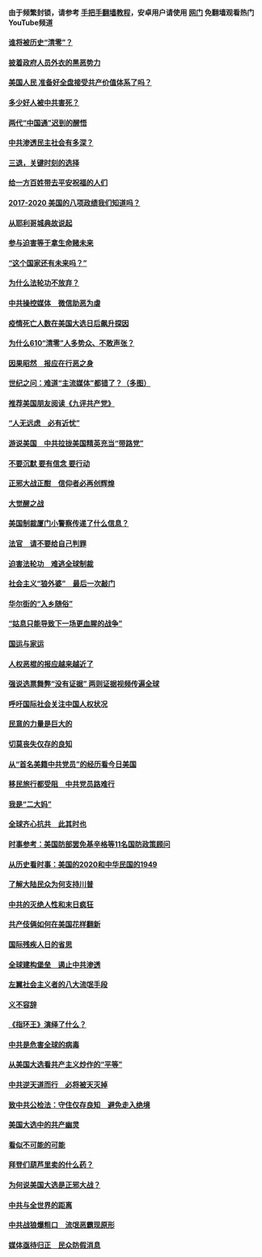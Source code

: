 #### 由于频繁封锁，请参考 [手把手翻墙教程](https://github.com/gfw-breaker/guides/wiki/)，安卓用户请使用 [网门](https://github.com/gfw-breaker/nogfw/blob/master/dl.md?t=02061600) 免翻墙观看热门YouTube频道 

#### [谁将被历史“清零”？](../pages/73/417485.md?t=02061600) 

#### [披着政府人员外衣的黑恶势力](../pages/73/417442.md?t=02061600) 

#### [美国人民 准备好全盘接受共产价值体系了吗？](../pages/73/417491.md?t=02061600) 

#### [多少好人被中共害死？](../pages/73/417144.md?t=02061600) 

#### [两代“中国通”迟到的醒悟](../pages/73/417064.md?t=02061600) 

#### [中共渗透民主社会有多深？](../pages/73/417063.md?t=02061600) 

#### [三退，关键时刻的选择](../pages/73/416969.md?t=02061600) 

#### [给一方百姓带去平安祝福的人们](../pages/73/416941.md?t=02061600) 

#### [2017-2020  美国的八项政绩我们知道吗？](../pages/73/416968.md?t=02061600) 

#### [从耶利哥城典故说起](../pages/73/416892.md?t=02061600) 

#### [参与迫害等于拿生命赌未来](../pages/73/416856.md?t=02061600) 

#### [“这个国家还有未来吗？”](../pages/73/416852.md?t=02061600) 

#### [为什么法轮功不放弃？](../pages/73/416864.md?t=02061600) 

#### [中共操控媒体　微信助恶为虐](../pages/73/416724.md?t=02061600) 

#### [疫情死亡人数在美国大选日后飙升探因](../pages/73/416606.md?t=02061600) 

#### [为什么610“清零”人多势众、不敢声张？](../pages/73/416632.md?t=02061600) 

#### [因果昭然　报应在行恶之身](../pages/73/416582.md?t=02061600) 

#### [世纪之问：难道“主流媒体”都错了？（多图）](../pages/73/416571.md?t=02061600) 

#### [推荐美国朋友阅读《九评共产党》](../pages/73/416510.md?t=02061600) 

#### [“人无远虑　必有近忧”](../pages/73/416513.md?t=02061600) 

#### [游说美国　中共拉拢美国精英充当“带路党”](../pages/73/416529.md?t=02061600) 

#### [不要沉默 要有信念 要行动](../pages/73/416457.md?t=02061600) 

#### [正邪大战正酣　信仰者必再创辉煌](../pages/73/416433.md?t=02061600) 

#### [大觉醒之战](../pages/73/416456.md?t=02061600) 

#### [美国制裁厦门小警察传递了什么信息？](../pages/73/416432.md?t=02061600) 

#### [法官　请不要给自己判罪](../pages/73/416379.md?t=02061600) 

#### [迫害法轮功　难逃全球制裁](../pages/73/416380.md?t=02061600) 

#### [社会主义“狼外婆”　最后一次敲门](../pages/73/416394.md?t=02061600) 

#### [华尔街的“入乡随俗”](../pages/73/416395.md?t=02061600) 

#### [“姑息只能导致下一场更血腥的战争”](../pages/73/416223.md?t=02061600) 

#### [国运与家运](../pages/73/416224.md?t=02061600) 

#### [人权恶棍的报应越来越近了](../pages/73/416276.md?t=02061600) 

#### [强说选票舞弊“没有证据” 两则证据视频传遍全球](../pages/73/416227.md?t=02061600) 

#### [呼吁国际社会关注中国人权状况](../pages/73/416135.md?t=02061600) 

#### [民意的力量是巨大的](../pages/73/416222.md?t=02061600) 

#### [切莫丧失仅存的良知](../pages/73/416134.md?t=02061600) 

#### [从“首名美籍中共党员”的经历看今日美国](../pages/73/416114.md?t=02061600) 

#### [移民旅行都受阻　中共党员路难行](../pages/73/416033.md?t=02061600) 

#### [我是“二大妈”](../pages/73/415529.md?t=02061600) 

#### [全球齐心抗共　此其时也](../pages/73/415989.md?t=02061600) 

#### [时事参考：美国防部罢免基辛格等11名国防政策顾问](../pages/73/415970.md?t=02061600) 

#### [从历史看时事：美国的2020和中华民国的1949](../pages/73/415949.md?t=02061600) 

#### [了解大陆民众为何支持川普](../pages/73/415950.md?t=02061600) 

#### [中共的灭绝人性和末日疯狂](../pages/73/415944.md?t=02061600) 

#### [共产伎俩如何在美国花样翻新](../pages/73/415908.md?t=02061600) 

#### [国际残疾人日的省思](../pages/73/415849.md?t=02061600) 

#### [全球建构堡垒　遏止中共渗透](../pages/73/415850.md?t=02061600) 

#### [左翼社会主义者的八大流氓手段](../pages/73/415802.md?t=02061600) 

#### [义不容辞](../pages/73/415807.md?t=02061600) 

#### [《指环王》演绎了什么？](../pages/73/415739.md?t=02061600) 

#### [中共是危害全球的病毒](../pages/73/415569.md?t=02061600) 

#### [从美国大选看共产主义炒作的“平等”](../pages/73/415654.md?t=02061600) 

#### [中共逆天道而行　必将被天灭掉](../pages/73/415626.md?t=02061600) 

#### [致中共公检法：守住仅存良知　避免走入绝境](../pages/73/415627.md?t=02061600) 

#### [美国大选中的共产幽灵](../pages/73/415618.md?t=02061600) 

#### [看似不可能的可能](../pages/73/415619.md?t=02061600) 

#### [拜登们葫芦里卖的什么药？](../pages/73/415531.md?t=02061600) 

#### [为何说美国大选是正邪大战？](../pages/73/415530.md?t=02061600) 

#### [中共与全世界的距离](../pages/73/415435.md?t=02061600) 

#### [中共战狼爆粗口　流氓恶霸现原形](../pages/73/415426.md?t=02061600) 

#### [媒体亟待归正　民众防假消息](../pages/73/415402.md?t=02061600) 

